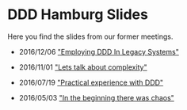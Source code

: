 # DDD Hamburg Slides

Here you find the slides from our former meetings.

  - 2016/12/06 ["Employing DDD In Legacy Systems"](https://github.com/DDD-Hamburg/slides/blob/master/Employing%20DDD%20In%20Legacy%20Systems.pdf)

  - 2016/11/01 ["Lets talk about complexity"](https://github.com/DDD-Hamburg/slides/blob/master/Lets%20talk%20about%20complexity.pdf)
  
  - 2016/07/19 ["Practical experience with DDD"](https://github.com/DDD-Hamburg/slides/blob/master/Practical%20experience%20with%20DDD.pdf)

  - 2016/05/03 ["In the beginning there was chaos"](https://github.com/DDD-Hamburg/slides/blob/master/In%20the%20beginning%20there%20was%20chaos.pdf)

	


